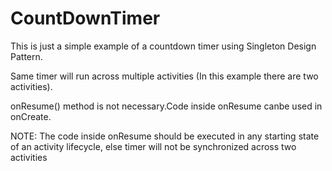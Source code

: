 # CountDownTimer

This is just a simple example of a countdown timer using Singleton Design Pattern.

Same timer will run across multiple activities (In this example there are two activities).

onResume() method is not necessary.Code inside onResume canbe used in onCreate.

NOTE: The code inside onResume should be executed in any starting state of an activity lifecycle, 
else timer will not be synchronized across two activities
